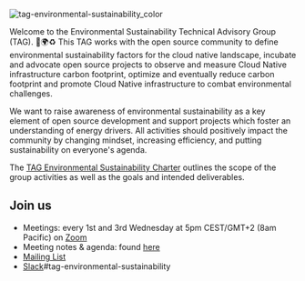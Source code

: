 
![tag-environmental-sustainability_color](https://user-images.githubusercontent.com/85503753/215817564-318eafc5-91e2-4948-a042-98916686cb6d.svg)


Welcome to the Environmental Sustainability Technical Advisory Group (TAG). 🌳🌍♻️ 
This TAG works with the open source community to define environmental sustainability factors for the cloud native landscape, incubate and advocate open source projects to observe and measure Cloud Native infrastructure carbon footprint, optimize and eventually reduce carbon footprint and promote Cloud Native infrastructure to combat environmental challenges.

We want to raise awareness of environmental sustainability as a key element of open source development and support projects which foster an understanding of energy drivers. All activities should positively impact the community by changing mindset, increasing efficiency, and putting sustainability on everyone's agenda.

The [TAG Environmental Sustainability Charter](charter.md) outlines the scope of the group activities as well as the goals and intended deliverables.

## Join us 

* Meetings: every 1st and 3rd Wednesday at 5pm CEST/GMT+2 (8am Pacific) on [Zoom](https://zoom.us/my/cncftagenvsustainability)
* Meeting notes & agenda: found [here](https://docs.google.com/document/d/1TkmMyXJABC66NfYmivnh7z8Y_vpq9f9foaOuDVQS_Lo/edit#)
* [Mailing List](https://lists.cncf.io/g/cncf-tag-env-sustainability/) 
* [Slack](https://cloud-native.slack.com/archives/C03F270PDU6)#tag-environmental-sustainability
